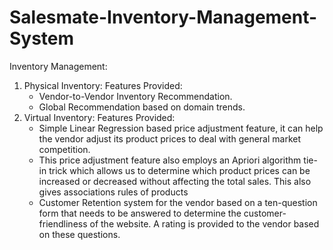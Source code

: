 # Salesmate-Inventory-Management-System

Inventory Management:
1. Physical Inventory:
Features Provided:
	- Vendor-to-Vendor Inventory Recommendation.
	- Global Recommendation based on domain trends.
2. Virtual Inventory:
Features Provided:
	- Simple Linear Regression based price adjustment feature, it can help the vendor adjust its product prices to deal with general market competition.
	- This price adjustment feature also employs an Apriori algorithm tie-in trick which allows us to determine which product prices can be increased or decreased without affecting the total sales. This also gives associations rules of products
	- Customer Retention system for the vendor based on a ten-question form that needs to be answered to determine the customer-friendliness of the website. A rating is provided to the vendor based on these questions.
